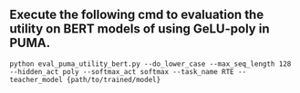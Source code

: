 ## Execute the following cmd to evaluation the utility on BERT models of using GeLU-poly in PUMA.
`python eval_puma_utility_bert.py --do_lower_case --max_seq_length 128 --hidden_act poly --softmax_act softmax --task_name RTE --teacher_model {path/to/trained/model}`